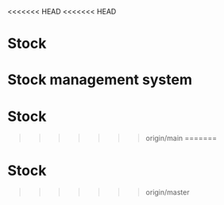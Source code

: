 <<<<<<< HEAD
<<<<<<< HEAD
# Stock
Stock management system
=======
# Stock
>>>>>>> origin/main
=======
# Stock
>>>>>>> origin/master
